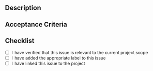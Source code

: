 ## Description

## Acceptance Criteria

## Checklist

- [ ] I have verified that this issue is relevant to the current project scope
- [ ] I have added the appropriate label to this issue
- [ ] I have linked this issue to the project
